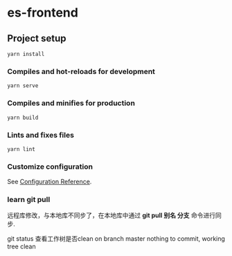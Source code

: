 # es-frontend

## Project setup
```
yarn install
```

### Compiles and hot-reloads for development
```
yarn serve
```

### Compiles and minifies for production
```
yarn build
```

### Lints and fixes files
```
yarn lint
```

### Customize configuration
See [Configuration Reference](https://cli.vuejs.org/config/).


### learn git pull
远程库修改，与本地库不同步了，在本地库中通过 **git pull 别名 分支** 命令进行同步.

git status 查看工作树是否clean
on branch master
nothing to commit, working tree clean
